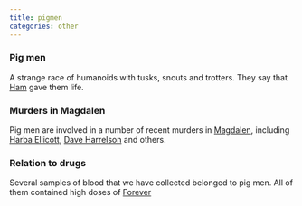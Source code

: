 ```yaml
---
title: pigmen
categories: other
---
```


### Pig men
A strange race of humanoids with tusks, snouts and trotters. They say that [Ham](Ham) gave them life.

### Murders in Magdalen
Pig men are involved in a number of recent murders in [Magdalen](Magdalen), including [Harba Ellicott](HarbaEllicott), [Dave Harrelson](DaveHarrelson) and others.

### Relation to drugs
Several samples of blood that we have collected belonged to pig men. All of them contained high doses of [Forever](Forever)
